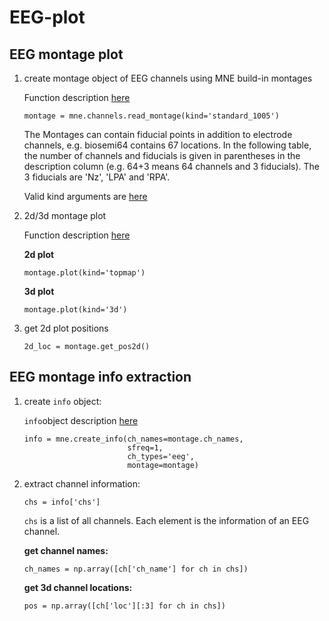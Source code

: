 # EEG-plot

## EEG montage plot

1. create montage object of EEG channels using MNE build-in montages

   Function description [here](https://martinos.org/mne/stable/generated/mne.channels.read_montage.html#mne.channels.read_montage)

   ```
   montage = mne.channels.read_montage(kind='standard_1005')
   ```
   
   The Montages can contain fiducial points in addition to electrode channels, e.g. biosemi64 contains 67 locations. In the following table, the number of channels and fiducials is given in parentheses in the description column (e.g. 64+3 means 64 channels and 3 fiducials). The 3 fiducials are 'Nz', 'LPA' and 'RPA'.
   
   Valid kind arguments are [here](https://martinos.org/mne/stable/generated/mne.channels.read_montage.html#mne.channels.read_montage)

2. 2d/3d montage plot

   Function description [here](https://martinos.org/mne/stable/generated/mne.channels.Montage.html#mne.channels.Montage)
   
   **2d plot**
   
   ```
   montage.plot(kind='topmap')
   ```
   
   **3d plot**
      
   ```
   montage.plot(kind='3d')
   ```
   
3. get 2d plot positions

   ```
   2d_loc = montage.get_pos2d()
   ```


## EEG montage info extraction

1. create `info` object:
   
   `info`object description [here](https://mne-tools.github.io/dev/generated/mne.Info.html#mne.Info)

   ```
   info = mne.create_info(ch_names=montage.ch_names,
                          sfreq=1,
                          ch_types='eeg',
                          montage=montage)
   ```

2. extract channel information:

   ```
   chs = info['chs']
   ```
   
   `chs` is a list of all channels. Each element is the information of an EEG channel.
   
   **get channel names:**
   
   ```
   ch_names = np.array([ch['ch_name'] for ch in chs])
   ```
   
   **get 3d channel locations:**
   
   ```
   pos = np.array([ch['loc'][:3] for ch in chs])   
   ```
   
   
